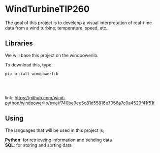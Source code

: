 # WindTurbineTIP260
The goal of this project is to develeop a visual interpretation of real-time data from a wind turbine; temperature, speed, etc..

## Libraries
We will base this project on the windpowerlib.

To download this, type:


    pip install windpowerlib
    
    
  <br> 
  <br>
  
  link:  https://github.com/wind-python/windpowerlib/tree/f740be9ee5c81d55816e7056a7c0a4529f41f51f
  
  
 ## Using
 The languages that will be used in this project is; <br>
 
 
 <b>Python</b>: for retrieveing information and sending data <br>
 <b>SQL</b>: for storing and sorting data <br>
    
   
